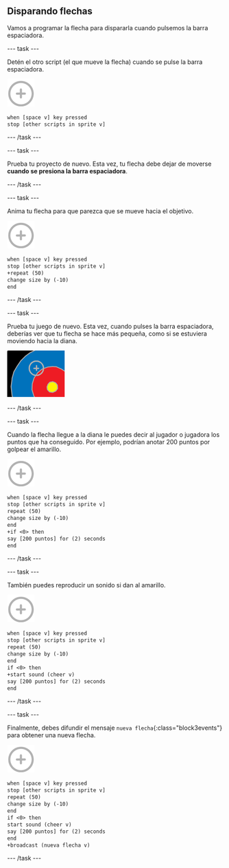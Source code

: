 ## Disparando flechas

Vamos a programar la flecha para dispararla cuando pulsemos la barra espaciadora.

--- task ---

Detén el otro script (el que mueve la flecha) cuando se pulse la barra espaciadora.

![objeto objetivo](images/target-sprite.png)

```blocks3
when [space v] key pressed
stop [other scripts in sprite v]
```

--- /task ---

--- task ---

Prueba tu proyecto de nuevo. Esta vez, tu flecha debe dejar de moverse **cuando se presiona la barra espaciadora**.

--- /task ---

--- task ---

Anima tu flecha para que parezca que se mueve hacia el objetivo.

![objeto objetivo](images/target-sprite.png)

```blocks3
when [space v] key pressed
stop [other scripts in sprite v]
+repeat (50)
change size by (-10)
end
```

--- /task ---

--- task ---

Prueba tu juego de nuevo. Esta vez, cuando pulses la barra espaciadora, deberías ver que tu flecha se hace más pequeña, como si se estuviera moviendo hacia la diana.

![diana con el punto de mira sobre ella](images/archery-animate-test.png)

--- /task ---

--- task ---

Cuando la flecha llegue a la diana le puedes decir al jugador o jugadora los puntos que ha conseguido. Por ejemplo, podrían anotar 200 puntos por golpear el amarillo.

![objeto objetivo](images/target-sprite.png)

```blocks3
when [space v] key pressed
stop [other scripts in sprite v]
repeat (50)
change size by (-10)
end
+if <0> then
say [200 puntos] for (2) seconds
end
```

--- /task ---

--- task ---

También puedes reproducir un sonido si dan al amarillo.

![objeto objetivo](images/target-sprite.png)

```blocks3
when [space v] key pressed
stop [other scripts in sprite v]
repeat (50)
change size by (-10)
end
if <0> then
+start sound (cheer v)
say [200 puntos] for (2) seconds
end
```

--- /task ---

--- task ---

Finalmente, debes difundir el mensaje `nueva flecha`{:class="block3events"} para obtener una nueva flecha.

![objeto objetivo](images/target-sprite.png)

```blocks3
when [space v] key pressed
stop [other scripts in sprite v]
repeat (50)
change size by (-10)
end
if <0> then
start sound (cheer v)
say [200 puntos] for (2) seconds
end
+broadcast (nueva flecha v)
```

--- /task ---